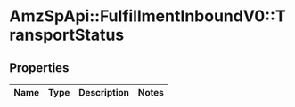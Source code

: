 # AmzSpApi::FulfillmentInboundV0::TransportStatus

## Properties
Name | Type | Description | Notes
------------ | ------------- | ------------- | -------------

